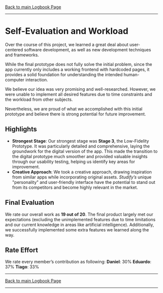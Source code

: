 [Back to main Logbook Page](../hci_logbook.md)

---

# Self-Evaluation and Workload

Over the course of this project, we learned a great deal about user-centered software development, as well as new development techniques and frameworks.

While the final prototype does not fully solve the initial problem, since the app currently only includes a working frontend with hardcoded pages, it provides a solid foundation for understanding the intended human-computer interaction.

We believe our idea was very promising and well-researched. However, we were unable to implement all desired features due to time constraints and the workload from other subjects.

Nevertheless, we are proud of what we accomplished with this initial prototype and believe there is strong potential for future improvement.

## Highlights

- **Strongest Stage**: Our strongest stage was **Stage 3**, the Low-Fidelity Prototype. It was particularly detailed and comprehensive, laying the groundwork for the digital version of the app. This made the transition to the digital prototype much smoother and provided valuable insights through our usability testing, helping us identify key areas for improvement.
- **Creative Approach**: We took a creative approach, drawing inspiration from similar apps while incorporating original assets. *Studify’s* unique "personality" and user-friendly interface have the potential to stand out from its competitors and become highly relevant in the market.

## Final Evaluation

We rate our overall work as **19 out of 20**. The final product largely met our expectations (excluding the unimplemented features due to time limitations and our current knowledge in areas like artificial intelligence). Additionally, we successfully implemented some extra features we learned along the way.


## Rate Effort
We rate every member’s contribution as following:
**Daniel**: 30%
**Eduardo**: 37%
**Tiago**: 33%


---
[Back to main Logbook Page](../hci_logbook.md)

---